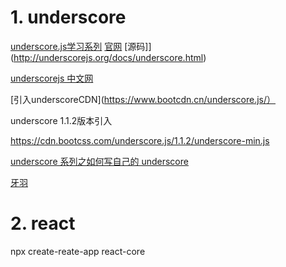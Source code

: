 
# 1. underscore

[underscore.js学习系列](https://blog.csdn.net/qq_36772866/article/details/87207309)
[官网](http://underscorejs.org/)
[源码]](http://underscorejs.org/docs/underscore.html)

[underscorejs 中文网](http://www.underscore-js.com/)


[引入underscoreCDN](https://www.bootcdn.cn/underscore.js/）

underscore 1.1.2版本引入

https://cdn.bootcss.com/underscore.js/1.1.2/underscore-min.js
<!-- <script src="https://cdn.bootcss.com/underscore.js/1.1.2/underscore-min.js"></script> -->

[underscore 系列之如何写自己的 underscore
](https://blog.csdn.net/weixin_33834679/article/details/87998985)


[牙羽](https://github.com/mqyqingfeng/Blog/issues/56)


# 2. react
npx create-reate-app react-core